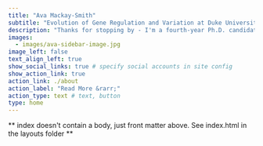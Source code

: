 ```yaml
---
title: "Ava Mackay-Smith"
subtitle: "Evolution of Gene Regulation and Variation at Duke University's Genetics and Genomics Program"
description: "Thanks for stopping by - I'm a fourth-year Ph.D. candidate at Duke University, working with Dr. Greg Wray in the University Program in Genetics and Genomics. I'm passionate about explaining the origin and maintenance of diversity in the natural world, using an ever-changing toolkit of genetic and epigenetic tools. To do this well, I am becoming increasingly interested in how we wrangle and visualize big datasets, and am particularly excited about how graphic and design choices can help us communicate genetics more effectively, to other academics as well as the public."
images:
  - images/ava-sidebar-image.jpg
image_left: false
text_align_left: true
show_social_links: true # specify social accounts in site config
show_action_link: true
action_link: ./about
action_label: "Read More &rarr;"
action_type: text # text, button
type: home
---
```


** index doesn't contain a body, just front matter above.
See index.html in the layouts folder **
